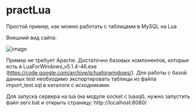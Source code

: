 # practLua
Простой пример, как можно работать с таблицами в MySQL на Lua

Внешний вид сайта:

![image](https://user-images.githubusercontent.com/10297748/232950423-90909530-7056-49cf-ae42-b8cfafbdf7c8.png)

Пример не требует Apache. Достаточно базовых компонентов, которые есть в LuaForWindows_v5.1.4-46.exe (https://code.google.com/archive/p/luaforwindows/). Для работы с базой данных test необходимо экспортировать таблицы из файла import_test.sql в каталоге с исходниками.

Для запуска сервера на lua (на модуле socket с luasql), нужно запустить файл serv.bat и открыть страницу: http://localhost:8080/
